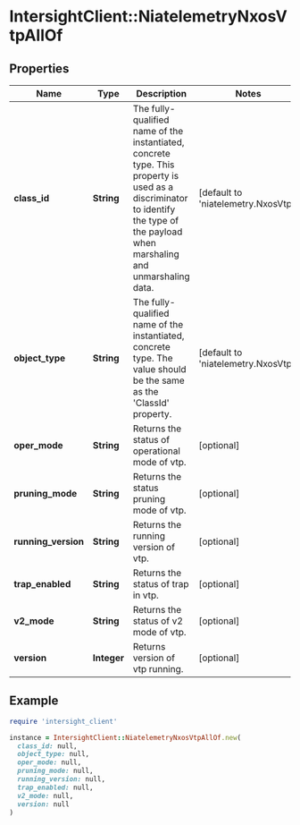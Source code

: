 # IntersightClient::NiatelemetryNxosVtpAllOf

## Properties

| Name | Type | Description | Notes |
| ---- | ---- | ----------- | ----- |
| **class_id** | **String** | The fully-qualified name of the instantiated, concrete type. This property is used as a discriminator to identify the type of the payload when marshaling and unmarshaling data. | [default to &#39;niatelemetry.NxosVtp&#39;] |
| **object_type** | **String** | The fully-qualified name of the instantiated, concrete type. The value should be the same as the &#39;ClassId&#39; property. | [default to &#39;niatelemetry.NxosVtp&#39;] |
| **oper_mode** | **String** | Returns the status of operational mode of vtp. | [optional] |
| **pruning_mode** | **String** | Returns the status pruning mode of vtp. | [optional] |
| **running_version** | **String** | Returns the running version of vtp. | [optional] |
| **trap_enabled** | **String** | Returns the status of trap in vtp. | [optional] |
| **v2_mode** | **String** | Returns the status of v2 mode of vtp. | [optional] |
| **version** | **Integer** | Returns version of vtp running. | [optional] |

## Example

```ruby
require 'intersight_client'

instance = IntersightClient::NiatelemetryNxosVtpAllOf.new(
  class_id: null,
  object_type: null,
  oper_mode: null,
  pruning_mode: null,
  running_version: null,
  trap_enabled: null,
  v2_mode: null,
  version: null
)
```


